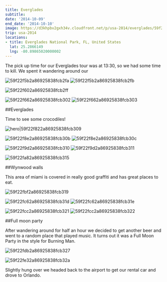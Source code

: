 ```yaml
---
title: Everglades
subtitle: 
date: '2014-10-09'
end_date: '2014-10-10'
image: https://d3khpbv2gxh34v.cloudfront.net/p/usa-2014/everglades/59f22f4f2a86925838fcb2f7.jpg
trip: usa-2014
locations:
- title: Everglades National Park, FL, United States
  lat: 25.2866149
  lng: -80.89865020000002
---
```


The pick up time for our Everglades tour was at 13:30, so we had some time to kill. We spent it wandering around our

![59f22f5b2a86925838fcb2fa](https://d3khpbv2gxh34v.cloudfront.net/p/usa-2014/everglades/59f22f5d2a86925838fcb2fd.jpg "1.501")
![59f22f5b2a86925838fcb2fb](https://d3khpbv2gxh34v.cloudfront.net/p/usa-2014/everglades/59f22f5c2a86925838fcb2fc.jpg "1.501")

![59f22f602a86925838fcb2ff](https://d3khpbv2gxh34v.cloudfront.net/p/usa-2014/everglades/59f22f612a86925838fcb300.jpg "1.501")

![59f22f662a86925838fcb302](https://d3khpbv2gxh34v.cloudfront.net/p/usa-2014/everglades/59f22f672a86925838fcb304.jpg "1.501")
![59f22f662a86925838fcb303](https://d3khpbv2gxh34v.cloudfront.net/p/usa-2014/everglades/59f22f692a86925838fcb305.jpg "1.501")

##Everglades

Time to see some crocodiles!

![hero|59f22f822a86925838fcb309](https://d3khpbv2gxh34v.cloudfront.net/p/usa-2014/everglades/59f22f822a86925838fcb309.jpg "1.505")

![59f22f8e2a86925838fcb30b](https://d3khpbv2gxh34v.cloudfront.net/p/usa-2014/everglades/59f22f8f2a86925838fcb30d.jpg "1.505")
![59f22f8e2a86925838fcb30c](https://d3khpbv2gxh34v.cloudfront.net/p/usa-2014/everglades/59f22f902a86925838fcb30e.jpg "1.505")

![59f22f9d2a86925838fcb310](https://d3khpbv2gxh34v.cloudfront.net/p/usa-2014/everglades/59f22fa02a86925838fcb314.jpg "1.501")
![59f22f9d2a86925838fcb311](https://d3khpbv2gxh34v.cloudfront.net/p/usa-2014/everglades/59f22fa02a86925838fcb313.jpg "1.501")

![59f22fa82a86925838fcb315](https://d3khpbv2gxh34v.cloudfront.net/p/usa-2014/everglades/59f22fa92a86925838fcb316.jpg "1.505")

##Wynwood walls

This area of miami is covered in really good graffiti and has great places to eat.

![59f22fbf2a86925838fcb319](https://d3khpbv2gxh34v.cloudfront.net/p/usa-2014/everglades/59f22fc02a86925838fcb31a.jpg "1.501")

![59f22fc62a86925838fcb31d](https://d3khpbv2gxh34v.cloudfront.net/p/usa-2014/everglades/59f22fc72a86925838fcb31f.jpg "1.501")
![59f22fc62a86925838fcb31e](https://d3khpbv2gxh34v.cloudfront.net/p/usa-2014/everglades/59f22fc82a86925838fcb320.jpg "1.501")

![59f22fcc2a86925838fcb321](https://d3khpbv2gxh34v.cloudfront.net/p/usa-2014/everglades/59f22fce2a86925838fcb323.jpg "1.501")
![59f22fcc2a86925838fcb322](https://d3khpbv2gxh34v.cloudfront.net/p/usa-2014/everglades/59f22fcf2a86925838fcb324.jpg "1.501")

##Full moon party

After wandering around for half an hour we decided to get another beer and went to a random place that played music. It turns out it was a Full Moon Party in the style for Burning Man.

![59f22fdb2a86925838fcb327](https://d3khpbv2gxh34v.cloudfront.net/p/usa-2014/everglades/59f22fdc2a86925838fcb328.jpg "1.501")

![59f22fe32a86925838fcb32a](https://d3khpbv2gxh34v.cloudfront.net/p/usa-2014/everglades/59f22fe42a86925838fcb32b.jpg "1.505")

Slightly hung over we headed back to the airport to get our rental car and drove to Orlando.

